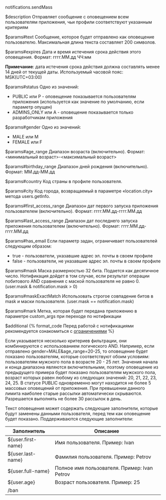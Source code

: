 notifications.sendMass

$description
Отправляет сообщение с оповещением всем пользователям приложения, чьи профили соответствуют указанным критериям

$params#text
Сообщение, которое будет отправлено как оповещение пользователю. Максимальная длина текста составляет 200 символов.

$params#expires
Дата и время истечения срока действия этого оповещения. 
Формат: гггг.ММ.дд ЧЧ:мм

**Примечание**: дата истечения срока действия должна составлять менее 14 дней от текущей даты. Используемый часовой пояс: MSK(UTC+03:00)

$params#status
Одно из значений:

* PUBLIC или P - оповещение показывается пользователям приложения (используется как значение по умолчанию, если параметр опущен)
* ADMINS_ONLY или A - оповещение показывается только разработчикам приложения

$params#gender
Одно из значений:

* MALE или M
* FEMALE или F

$params#age_range
Диапазон возраста (включительно). 
Формат: <минимальный возраст>-<максимальный возраст>

$params#birthday_range
Диапазон дней рождения (включительно). 
Формат: ММ.дд-ММ.дд

$params#country
Код страны в профиле пользователя.

$params#city
Код города, возвращаемый в параметре «location.city» метода users.getInfo.

$params#first_access_range
Диапазон дат первого запуска приложения пользователем (включительно). 
Формат: гггг.ММ.дд-гггг.ММ.дд

$params#last_access_range
Диапазон дат последнего запуска приложения пользователем (включительно). 
Формат: гггг.ММ.дд-гггг.ММ.дд

$params#has_email
Если параметр задан, ограничивает пользователей следующим образом:

* true - пользователи, указавшие адрес эл. почты в своем профиле
* false - пользователи, не указавшие адрес эл. почты в своем профиле

$params#mask
Маска размерностью 32 бита. Подается как десятичное число. 
Нотификация дойдет в том случае, если результат операции побитового AND сравнения с маской пользователя не равно 0. (user.mask & notification.mask > 0)

$params#maskExactMatch
Использовать строгое совпадение битов в mask и маски пользователя. (user.mask == notification.mask)

$params#mark
Метка, которая будет передана приложению в параметре custom_args при переходе по нотификации

$additional
{% format_code Перед работой с нотификациями рекомендуется ознакомиться с [ограничениями](/dev/limits) %}

Если указывается несколько критериев фильтрации, они комбинируются с использованием логического AND. Например, если отправлено gender=MALE&age_range=20-25, то оповещение будет показано пользователям, которые соответствуют обоим условиям: пользователям мужского пола в возрасте 20 - 25 лет. Значения начала и конца диапазона являются включительными, поэтому оповещение из предыдущего примера будет показано пользователям мужского пола, возраст которых равен любому из следующих значений: 20, 21, 22, 23, 24, 25.
В статусе PUBLIC одновременно могут находится не более 5 массовых оповещений от приложения. При превышении данного лимита наиболее старые рассылки автоматически скрываются. Разрешается выполнять не более 30 рассылок в день.

Текст оповещения может содержать следующие заполнители, которые будут заменены данными пользователя, перед тем как оповещение будет показано. Поддерживаются следующие заполнители:

|	Заполнитель		|				Описание						|
|-------------------|-----------------------------------------------|
|${user.first-name}	|	Имя пользователя. Пример: Ivan				|
|${user.last-name}	|Фамилия пользователя. Пример: Petrov			|
|${user.full-name}	|Полное имя пользователя. Пример: Ivan Petrov	|
|	${user.age}		|	Возраст пользователя. Пример: 25
|/ban
